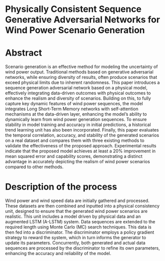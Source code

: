 Physically Consistent Sequence Generative Adversarial Networks for Wind Power Scenario Generation
==
Abstract
=
Scenario generation is an effective method for modeling the uncertainty of wind power output.
Traditional methods based on generative adversarial networks, while ensuring diversity of results, often produce scenarios that exceed physical limits due to inherent randomness.
This paper introduces a sequence generation adversarial network based on a physical model, effectively integrating data-driven outcomes with physical outcomes to enhance the realism and diversity of scenarios.
Building on this, to fully capture key dynamic features of wind power sequences, the model integrates Long Short-Term Memory networks with self-attention mechanisms at the data-driven layer,
enhancing the model’s ability to dynamically learn from wind power generation sequences.
To ensure stability in model training and accuracy in initial predictions, a historical trend learning unit has also been incorporated.
Finally, this paper evaluates the temporal correlation, accuracy, and stability of the generated scenarios on a real dataset and compares them with three existing methods to validate the effectiveness of the proposed approach.
Experimental results indicate that the proposed model achieves at least a 20% improvement in mean squared error and capability scores, demonstrating a distinct advantage in accurately depicting the realism of wind power scenarios compared to other methods.

Description of the process
==
Wind power and wind speed data are initially gathered and processed. These datasets are then combined and inputted into a physical consistency unit, designed to ensure that the generated wind power scenarios are realistic. 
This unit includes a model driven by physical data and an augmented LSTM (A-LSTM) system.
Data sequences are extended to the required length using Monte Carlo (MC) search techniques. This data is then fed into a discriminator. 
The discriminator employs a policy gradient strategy to reward the system, which in turn informs the generator to update its parameters. 
Concurrently, both generated and actual data sequences are processed by the discriminator to refine its own parameters, enhancing the accuracy and reliability of the model.
